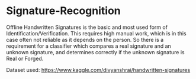 # Signature-Recognition
Offline Handwritten Signatures is the basic and most used form of Identification/Verification. This requires high manual work, which is in this case often not reliable as it depends on the person. So there is a requirement for a classifier which compares a real signature and an unknown signature, and determines correctly if the unknown signature is Real or Forged.

Dataset used: https://www.kaggle.com/divyanshrai/handwritten-signatures
